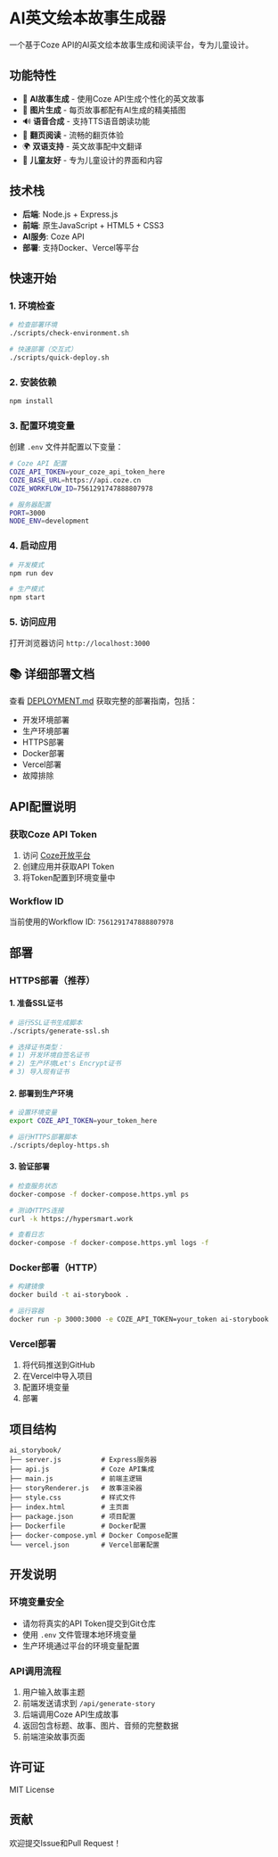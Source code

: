 # AI英文绘本故事生成器

一个基于Coze API的AI英文绘本故事生成和阅读平台，专为儿童设计。

## 功能特性

- 🤖 **AI故事生成** - 使用Coze API生成个性化的英文故事
- 🎨 **图片生成** - 每页故事都配有AI生成的精美插图
- 🔊 **语音合成** - 支持TTS语音朗读功能
- 📖 **翻页阅读** - 流畅的翻页体验
- 🌍 **双语支持** - 英文故事配中文翻译
- 🎯 **儿童友好** - 专为儿童设计的界面和内容

## 技术栈

- **后端**: Node.js + Express.js
- **前端**: 原生JavaScript + HTML5 + CSS3
- **AI服务**: Coze API
- **部署**: 支持Docker、Vercel等平台

## 快速开始

### 1. 环境检查

```bash
# 检查部署环境
./scripts/check-environment.sh

# 快速部署（交互式）
./scripts/quick-deploy.sh
```

### 2. 安装依赖

```bash
npm install
```

### 3. 配置环境变量

创建 `.env` 文件并配置以下变量：

```bash
# Coze API 配置
COZE_API_TOKEN=your_coze_api_token_here
COZE_BASE_URL=https://api.coze.cn
COZE_WORKFLOW_ID=7561291747888807978

# 服务器配置
PORT=3000
NODE_ENV=development
```

### 4. 启动应用

```bash
# 开发模式
npm run dev

# 生产模式
npm start
```

### 5. 访问应用

打开浏览器访问 `http://localhost:3000`

## 📚 详细部署文档

查看 [DEPLOYMENT.md](./DEPLOYMENT.md) 获取完整的部署指南，包括：
- 开发环境部署
- 生产环境部署  
- HTTPS部署
- Docker部署
- Vercel部署
- 故障排除

## API配置说明

### 获取Coze API Token

1. 访问 [Coze开放平台](https://www.coze.cn/open)
2. 创建应用并获取API Token
3. 将Token配置到环境变量中

### Workflow ID

当前使用的Workflow ID: `7561291747888807978`

## 部署

### HTTPS部署（推荐）

#### 1. 准备SSL证书
```bash
# 运行SSL证书生成脚本
./scripts/generate-ssl.sh

# 选择证书类型：
# 1) 开发环境自签名证书
# 2) 生产环境Let's Encrypt证书
# 3) 导入现有证书
```

#### 2. 部署到生产环境
```bash
# 设置环境变量
export COZE_API_TOKEN=your_token_here

# 运行HTTPS部署脚本
./scripts/deploy-https.sh
```

#### 3. 验证部署
```bash
# 检查服务状态
docker-compose -f docker-compose.https.yml ps

# 测试HTTPS连接
curl -k https://hypersmart.work

# 查看日志
docker-compose -f docker-compose.https.yml logs -f
```

### Docker部署（HTTP）

```bash
# 构建镜像
docker build -t ai-storybook .

# 运行容器
docker run -p 3000:3000 -e COZE_API_TOKEN=your_token ai-storybook
```

### Vercel部署

1. 将代码推送到GitHub
2. 在Vercel中导入项目
3. 配置环境变量
4. 部署

## 项目结构

```
ai_storybook/
├── server.js          # Express服务器
├── api.js             # Coze API集成
├── main.js            # 前端主逻辑
├── storyRenderer.js   # 故事渲染器
├── style.css          # 样式文件
├── index.html         # 主页面
├── package.json       # 项目配置
├── Dockerfile         # Docker配置
├── docker-compose.yml # Docker Compose配置
└── vercel.json        # Vercel部署配置
```

## 开发说明

### 环境变量安全

- 请勿将真实的API Token提交到Git仓库
- 使用 `.env` 文件管理本地环境变量
- 生产环境通过平台的环境变量配置

### API调用流程

1. 用户输入故事主题
2. 前端发送请求到 `/api/generate-story`
3. 后端调用Coze API生成故事
4. 返回包含标题、故事、图片、音频的完整数据
5. 前端渲染故事页面

## 许可证

MIT License

## 贡献

欢迎提交Issue和Pull Request！
